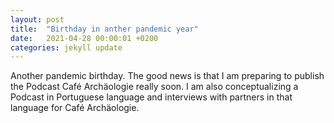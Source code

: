 ```yaml
---
layout: post
title:  "Birthday in anther pandemic year"
date:   2021-04-28 00:00:01 +0200
categories: jekyll update
---
```


Another pandemic birthday. The good news is that I am preparing to publish the Podcast Café Archäologie really soon. 
I am also conceptualizing a Podcast in Portuguese language and interviews with partners in that language for Café Archäologie.

